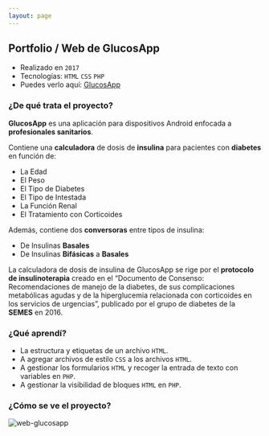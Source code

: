 ```yaml
---
layout: page
---
```


## Portfolio / Web de GlucosApp

* Realizado en `2017`
* Tecnologías: `HTML` `CSS` `PHP`
* Puedes verlo aquí: [GlucosApp](glucosapp.com)

### ¿De qué trata el proyecto?

**GlucosApp** es una aplicación para dispositivos Android enfocada a **profesionales sanitarios**. 

Contiene una **calculadora** de dosis de **insulina** para pacientes con **diabetes** en función de:

- La Edad
- El Peso
- El Tipo de Diabetes
- El Tipo de Intestada
- La Función Renal
- El Tratamiento con Corticoides

Además, contiene dos **conversoras** entre tipos de insulina:

- De Insulinas **Basales**
- De Insulinas **Bifásicas** a **Basales**

La calculadora de dosis de insulina de GlucosApp se rige por el **protocolo de insulinoterapia** creado en el “Documento de Consenso: Recomendaciones de manejo de la diabetes, de sus complicaciones metabólicas agudas y de la hiperglucemia relacionada con corticoides en los servicios de urgencias”, publicado por el grupo de diabetes de la **SEMES** en 2016.

### ¿Qué aprendí?

- La estructura y etiquetas de un archivo `HTML`.
- A agregar archivos de estilo `CSS` a los archivos `HTML`.
- A gestionar los formularios `HTML` y recoger la entrada de texto con variables en `PHP`.
- A gestionar la visibilidad de bloques `HTML` en `PHP`.

### ¿Cómo se ve el proyecto?

![web-glucosapp](../images/web-glucosapp.png)

